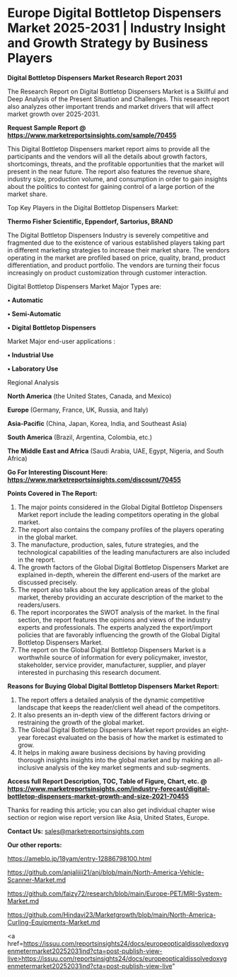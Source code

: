 # Europe Digital Bottletop Dispensers Market 2025-2031 | Industry Insight and Growth Strategy by Business Players

<strong>Digital Bottletop Dispensers Market Research Report 2031</strong>

The Research Report on Digital Bottletop Dispensers Market is a Skillful and Deep Analysis of the Present Situation and Challenges. This research report also analyzes other important trends and market drivers that will affect market growth over 2025-2031.

<strong>Request Sample Report @ <a href=https://www.marketreportsinsights.com/sample/70455>https://www.marketreportsinsights.com/sample/70455</a></strong>

This Digital Bottletop Dispensers market report aims to provide all the participants and the vendors will all the details about growth factors, shortcomings, threats, and the profitable opportunities that the market will present in the near future. The report also features the revenue share, industry size, production volume, and consumption in order to gain insights about the politics to contest for gaining control of a large portion of the market share.

Top Key Players in the Digital Bottletop Dispensers Market:

<strong>Thermo Fisher Scientific, Eppendorf, Sartorius, BRAND</strong>

The Digital Bottletop Dispensers Industry is severely competitive and fragmented due to the existence of various established players taking part in different marketing strategies to increase their market share. The vendors operating in the market are profiled based on price, quality, brand, product differentiation, and product portfolio. The vendors are turning their focus increasingly on product customization through customer interaction.

Digital Bottletop Dispensers Market Major Types are:

<strong>• Automatic

• Semi-Automatic

• Digital Bottletop Dispensers</strong>

Market Major end-user applications :

<strong>• Industrial Use

• Laboratory Use</strong>

Regional Analysis

</u><strong><b>North America</b></strong> (the United States, Canada, and Mexico)

<strong><b>Europe </b></strong>(Germany, France, UK, Russia, and Italy)

<strong><b>Asia-Pacific</b></strong> (China, Japan, Korea, India, and Southeast Asia)

<strong><b>South America</b></strong> (Brazil, Argentina, Colombia, etc.)

<strong><b>The Middle East and Africa</b></strong> (Saudi Arabia, UAE, Egypt, Nigeria, and South Africa)

<strong>Go For Interesting Discount Here: <a href=https://www.marketreportsinsights.com/discount/70455>https://www.marketreportsinsights.com/discount/70455</a></strong>

<strong>Points Covered in The Report:</strong>
<ol>
  <li>The major points considered in the Global Digital Bottletop Dispensers Market report include the leading competitors operating in the global market.</li>
  <li>The report also contains the company profiles of the players operating in the global market.</li>
  <li>The manufacture, production, sales, future strategies, and the technological capabilities of the leading manufacturers are also included in the report.</li>
  <li>The growth factors of the Global Digital Bottletop Dispensers Market are explained in-depth, wherein the different end-users of the market are discussed precisely.</li>
  <li>The report also talks about the key application areas of the global market, thereby providing an accurate description of the market to the readers/users.</li>
  <li>The report incorporates the SWOT analysis of the market. In the final section, the report features the opinions and views of the industry experts and professionals. The experts analyzed the export/import policies that are favorably influencing the growth of the Global Digital Bottletop Dispensers Market.</li>
  <li>The report on the Global Digital Bottletop Dispensers Market is a worthwhile source of information for every policymaker, investor, stakeholder, service provider, manufacturer, supplier, and player interested in purchasing this research document.</li>
</ol>
<strong>Reasons for Buying Global Digital Bottletop Dispensers Market Report:</strong>

<ol>
  <li>The report offers a detailed analysis of the dynamic competitive landscape that keeps the reader/client well ahead of the competitors.</li>
  <li>It also presents an in-depth view of the different factors driving or restraining the growth of the global market.</li>
  <li>The Global Digital Bottletop Dispensers Market report provides an eight-year forecast evaluated on the basis of how the market is estimated to grow.</li>
  <li>It helps in making aware business decisions by having providing thorough insights insights into the global market and by making an all-inclusive analysis of the key market segments and sub-segments.</li>
</ol>
<strong>Access full Report Description, TOC, Table of Figure, Chart, etc. @ <a href=https://www.marketreportsinsights.com/industry-forecast/digital-bottletop-dispensers-market-growth-and-size-2021-70455>https://www.marketreportsinsights.com/industry-forecast/digital-bottletop-dispensers-market-growth-and-size-2021-70455</a></strong>


Thanks for reading this article; you can also get individual chapter wise section or region wise report version like Asia, United States, Europe.

<strong>Contact Us:</strong>
sales@marketreportsinsights.com

<strong>Our other reports:</strong>

<a href=https://ameblo.jp/18yam/entry-12886798100.html>https://ameblo.jp/18yam/entry-12886798100.html</a>

<a href=https://github.com/anjaliiii21/anj/blob/main/North-America-Vehicle-Scanner-Market.md>https://github.com/anjaliiii21/anj/blob/main/North-America-Vehicle-Scanner-Market.md</a>

<a href=https://github.com/faizy72/research/blob/main/Europe-PET/MRI-System-Market.md>https://github.com/faizy72/research/blob/main/Europe-PET/MRI-System-Market.md</a>

<a href=https://github.com/Hindavi23/Marketgrowth/blob/main/North-America-Curling-Equipments-Market.md>https://github.com/Hindavi23/Marketgrowth/blob/main/North-America-Curling-Equipments-Market.md</a>

<a href=https://issuu.com/reportsinsights24/docs/europeopticaldissolvedoxygenmetermarket20252031ind?cta=post-publish-view-live>https://issuu.com/reportsinsights24/docs/europeopticaldissolvedoxygenmetermarket20252031ind?cta=post-publish-view-live</a>"
